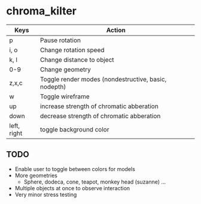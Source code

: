 # chroma_kilter

| Keys  | Action |
|---|---|
| p  |  Pause rotation |
| i, o  |  Change rotation speed |
| k, l |  Change distance to object |
| 0-9 | Change geometry |
| z,x,c | Toggle render modes (nondestructive, basic, nodepth) |
| w | Toggle wireframe |
| up | increase strength of chromatic abberation |
| down | decrease strength of chromatic abberation | 
| left, right | toggle background color |

## TODO

- Enable user to toggle between colors for models
- More geometries
	- Sphere, dodeca, cone, teapot, monkey head (suzanne) ...
- Multiple objects at once to observe interaction
- Very minor stress testing